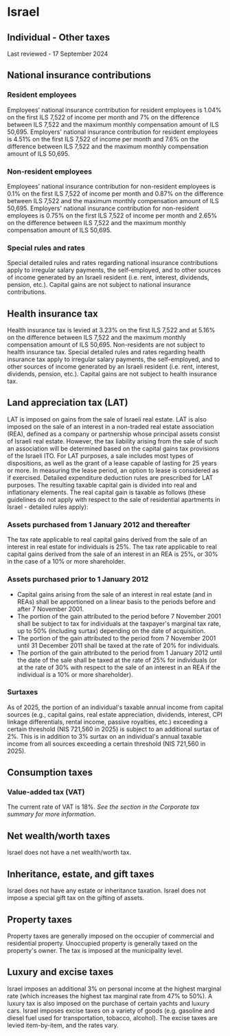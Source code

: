 # Israel
## Individual - Other taxes
Last reviewed - 17 September 2024
## National insurance contributions
### Resident employees
Employees’ national insurance contribution for resident employees is 1.04% on the first ILS 7,522 of income per month and 7% on the difference between ILS 7,522 and the maximum monthly compensation amount of ILS 50,695.
Employers' national insurance contribution for resident employees is 4.51% on the first ILS 7,522 of income per month and 7.6% on the difference between ILS 7,522 and the maximum monthly compensation amount of ILS 50,695.
### Non-resident employees
Employees’ national insurance contribution for non-resident employees is 0.1% on the first ILS 7,522 of income per month and 0.87% on the difference between ILS 7,522 and the maximum monthly compensation amount of ILS 50,695.
Employers' national insurance contribution for non-resident employees is 0.75% on the first ILS 7,522 of income per month and 2.65% on the difference between ILS 7,522 and the maximum monthly compensation amount of ILS 50,695.
### Special rules and rates
Special detailed rules and rates regarding national insurance contributions apply to irregular salary payments, the self-employed, and to other sources of income generated by an Israeli resident (i.e. rent, interest, dividends, pension, etc.). Capital gains are not subject to national insurance contributions.
## Health insurance tax
Health insurance tax is levied at 3.23% on the first ILS 7,522 and at 5.16% on the difference between ILS 7,522 and the maximum monthly compensation amount of ILS 50,695. Non-residents are not subject to health insurance tax.
Special detailed rules and rates regarding health insurance tax apply to irregular salary payments, the self-employed, and to other sources of income generated by an Israeli resident (i.e. rent, interest, dividends, pension, etc.). Capital gains are not subject to health insurance tax.
## Land appreciation tax (LAT)
LAT is imposed on gains from the sale of Israeli real estate. LAT is also imposed on the sale of an interest in a non-traded real estate association (REA), defined as a company or partnership whose principal assets consist of Israeli real estate. However, the tax liability arising from the sale of such an association will be determined based on the capital gains tax provisions of the Israeli ITO. For LAT purposes, a sale includes most types of dispositions, as well as the grant of a lease capable of lasting for 25 years or more.
In measuring the lease period, an option to lease is considered as if exercised. Detailed expenditure deduction rules are prescribed for LAT purposes.
The resulting taxable capital gain is divided into real and inflationary elements.
The real capital gain is taxable as follows (these guidelines do not apply with respect to the sale of residential apartments in Israel - detailed rules apply):
### Assets purchased from 1 January 2012 and thereafter
The tax rate applicable to real capital gains derived from the sale of an interest in real estate for individuals is 25%. The tax rate applicable to real capital gains derived from the sale of an interest in an REA is 25%, or 30% in the case of a 10% or more shareholder.
### Assets purchased prior to 1 January 2012
  * Capital gains arising from the sale of an interest in real estate (and in REAs) shall be apportioned on a linear basis to the periods before and after 7 November 2001.
  * The portion of the gain attributed to the period before 7 November 2001 shall be subject to tax for individuals at the taxpayer's marginal tax rate, up to 50% (including surtax) depending on the date of acquisition.
  * The portion of the gain attributed to the period from 7 November 2001 until 31 December 2011 shall be taxed at the rate of 20% for individuals.
  * The portion of the gain attributed to the period from 1 January 2012 until the date of the sale shall be taxed at the rate of 25% for individuals (or at the rate of 30% with respect to the sale of an interest in an REA if the individual is a 10% or more shareholder).


### Surtaxes
As of 2025, the portion of an individual's taxable annual income from capital sources (e.g., capital gains, real estate appreciation, dividends, interest, CPI linkage differentials, rental income, passive royalties, etc.) exceeding a certain threshold (NIS 721,560 in 2025) is subject to an additional surtax of 2%. This is in addition to 3% surtax on an individual's annual taxable income from all sources exceeding a certain threshold (NIS 721,560 in 2025).
## Consumption taxes
### Value-added tax (VAT)
The current rate of VAT is 18%. _See the section in the Corporate tax summary for more information_.
## Net wealth/worth taxes
Israel does not have a net wealth/worth tax.
## Inheritance, estate, and gift taxes
Israel does not have any estate or inheritance taxation.
Israel does not impose a special gift tax on the gifting of assets.
## Property taxes
Property taxes are generally imposed on the occupier of commercial and residential property. Unoccupied property is generally taxed on the property's owner. The tax is imposed at the municipality level.
## Luxury and excise taxes
Israel imposes an additional 3% on personal income at the highest marginal rate (which increases the highest tax marginal rate from 47% to 50%).
A luxury tax is also imposed on the purchase of certain yachts and luxury cars.
Israel imposes excise taxes on a variety of goods (e.g. gasoline and diesel fuel used for transportation, tobacco, alcohol). The excise taxes are levied item-by-item, and the rates vary.
